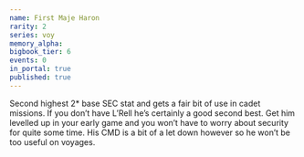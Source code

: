 ```yaml
---
name: First Maje Haron
rarity: 2
series: voy
memory_alpha:
bigbook_tier: 6
events: 0
in_portal: true
published: true
---
```


Second highest 2* base SEC stat and gets a fair bit of use in cadet missions. If you don’t have L’Rell he’s certainly a good second best. Get him levelled up in your early game and you won’t have to worry about security for quite some time. His CMD is a bit of a let down however so he won’t be too useful on voyages.
